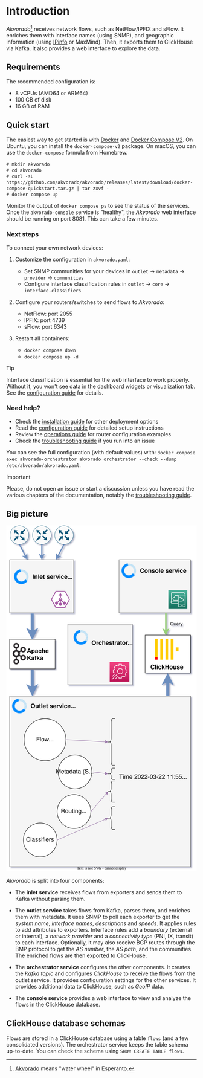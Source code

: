 # Introduction

*Akvorado*[^name] receives network flows, such as NetFlow/IPFIX and sFlow. It enriches
them with interface names (using SNMP), and geographic information (using
[IPinfo](https://ipinfo.io/) or MaxMind). Then, it exports them to ClickHouse via
Kafka. It also provides a web interface to explore the data.

[^name]: [Akvorado][] means "water wheel" in Esperanto.

[Akvorado]: https://eo.wikipedia.org/wiki/Akvorado

## Requirements

The recommended configuration is:

- 8 vCPUs (AMD64 or ARM64)
- 100 GB of disk
- 16 GB of RAM

## Quick start

The easiest way to get started is with
[Docker](https://docs.docker.com/get-docker) and [Docker Compose
V2](https://docs.docker.com/compose/install/). On Ubuntu, you can
install the `docker-compose-v2` package. On macOS, you can use the
`docker-compose` formula from Homebrew.

```console
# mkdir akvorado
# cd akvorado
# curl -sL https://github.com/akvorado/akvorado/releases/latest/download/docker-compose-quickstart.tar.gz | tar zxvf -
# docker compose up
```

Monitor the output of `docker compose ps` to see the status of the services.
Once the `akvorado-console` service is "healthy", the *Akvorado* web interface
should be running on port 8081. This can take a few minutes.

### Next steps

To connect your own network devices:

1. Customize the configuration in `akvorado.yaml`:
   - Set SNMP communities for your devices in `outlet` → `metadata` → `provider` → `communities`
   - Configure interface classification rules in `outlet` → `core` → `interface-classifiers`

1. Configure your routers/switches to send flows to *Akvorado*:
   - NetFlow: port 2055
   - IPFIX: port 4739
   - sFlow: port 6343
   
1. Restart all containers:
   - `docker compose down`
   - `docker compose up -d`

> [!TIP]
> Interface classification is essential for the web interface to work properly.
> Without it, you won't see data in the dashboard widgets or visualization tab.
> See the [configuration guide](02-configuration.md#classification) for details.

### Need help?

- Check the [installation guide](01-install.md) for other deployment options
- Read the [configuration guide](02-configuration.md) for detailed setup instructions
- Review the [operations guide](04-operations.md) for router configuration examples
- Check the [troubleshooting guide](05-troubleshooting.md) if you run into an issue

You can see the full configuration (with default values) with:
`docker compose exec akvorado-orchestrator akvorado orchestrator
--check --dump /etc/akvorado/akvorado.yaml`.

> [!IMPORTANT]
> Please, do not open an issue or start a discussion unless you have read the
> various chapters of the documentation, notably the [troubleshooting
> guide](05-troubleshooting.md).

## Big picture

![General design](design.svg)

*Akvorado* is split into four components:

- The **inlet service** receives flows from exporters and sends them to Kafka
  without parsing them.

- The **outlet service** takes flows from Kafka, parses them, and enriches them
  with metadata. It uses SNMP to poll each exporter to get the *system name*,
  *interface names*, *descriptions* and *speeds*. It applies rules to add
  attributes to exporters. Interface rules add a *boundary* (external or
  internal), a *network provider* and a *connectivity type* (PNI, IX, transit)
  to each interface. Optionally, it may also receive BGP routes through the BMP
  protocol to get the *AS number*, the *AS path*, and the communities. The
  enriched flows are then exported to ClickHouse.

- The **orchestrator service** configures the other components. It creates the
  *Kafka topic* and configures *ClickHouse* to receive the flows from the outlet
  service. It provides configuration settings for the other services. It
  provides additional data to ClickHouse, such as *GeoIP* data.

- The **console service** provides a web interface to view and analyze the flows
  in the ClickHouse database.

## ClickHouse database schemas

Flows are stored in a ClickHouse database using a table `flows` (and a
few consolidated versions). The orchestrator service keeps the table
schema up-to-date. You can check the schema using `SHOW CREATE TABLE
flows`.

